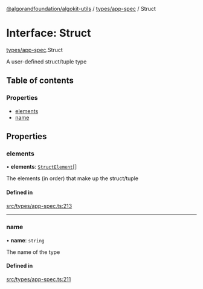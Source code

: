 [@algorandfoundation/algokit-utils](../README.md) / [types/app-spec](../modules/types_app_spec.md) / Struct

# Interface: Struct

[types/app-spec](../modules/types_app_spec.md).Struct

A user-defined struct/tuple type

## Table of contents

### Properties

- [elements](types_app_spec.Struct.md#elements)
- [name](types_app_spec.Struct.md#name)

## Properties

### elements

• **elements**: [`StructElement`](../modules/types_app_spec.md#structelement)[]

The elements (in order) that make up the struct/tuple

#### Defined in

[src/types/app-spec.ts:213](https://github.com/algorandfoundation/algokit-utils-ts/blob/main/src/types/app-spec.ts#L213)

___

### name

• **name**: `string`

The name of the type

#### Defined in

[src/types/app-spec.ts:211](https://github.com/algorandfoundation/algokit-utils-ts/blob/main/src/types/app-spec.ts#L211)
